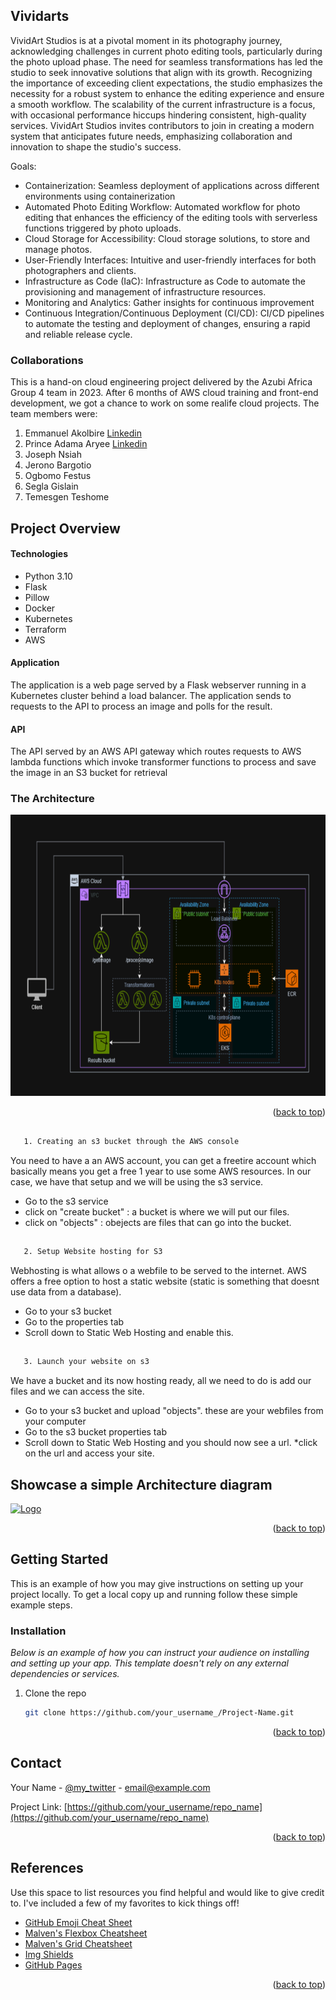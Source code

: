 <!-- Improved compatibility of back to top link: See: https://github.com/othneildrew/Best-README-Template/pull/73 -->
<a name="readme-top"></a>



<!-- ABOUT THE PROJECT -->
## Vividarts

VividArt Studios is at a pivotal moment in its photography journey, acknowledging challenges in current photo editing tools, particularly during the photo upload phase. The need for seamless transformations has led the studio to seek innovative solutions that align with its growth. Recognizing the importance of exceeding client expectations, the studio emphasizes the necessity for a robust system to enhance the editing experience and ensure a smooth workflow. The scalability of the current infrastructure is a focus, with occasional performance hiccups hindering consistent, high-quality services. VividArt Studios invites contributors to join in creating a modern system that anticipates future needs, emphasizing collaboration and innovation to shape the studio's success.

Goals:
- Containerization: Seamless deployment of applications across different environments using containerization
- Automated Photo Editing Workflow: Automated workflow for photo editing that enhances the efficiency of the editing tools with serverless functions triggered by photo uploads.
- Cloud Storage for Accessibility: Cloud storage solutions, to store and manage photos.
- User-Friendly Interfaces: Intuitive and user-friendly interfaces for both photographers and clients.
- Infrastructure as Code (IaC): Infrastructure as Code to automate the provisioning and management of infrastructure resources.
- Monitoring and Analytics: Gather insights for continuous improvement
- Continuous Integration/Continuous Deployment (CI/CD): CI/CD pipelines to automate the testing and deployment of changes, ensuring a rapid and reliable release cycle.

### Collaborations
This is a hand-on cloud engineering project delivered by the Azubi Africa Group 4 team in 2023. After 6 months of AWS cloud training and front-end development, we got a chance to work on some realife cloud projects. 
The team members were:
 1. Emmanuel Akolbire [Linkedin](https://www.linkedin.com/in/emmanuel-akolbire)
 2. Prince Adama Aryee [Linkedin](https://www.linkedin.com/in/prince-adama-aryee)
 3. Joseph Nsiah
 4. Jerono  Bargotio
 5. Ogbomo Festus
 6. Segla Gislain
 7. Temesgen Teshome

## Project Overview
#### Technologies
- Python 3.10
- Flask
- Pillow
- Docker
- Kubernetes
- Terraform
- AWS

#### Application
The application is a web page served by a Flask webserver running in a Kubernetes cluster behind a load balancer. The application sends to requests to the API to process an image and polls for the result.

#### API
The API served by an AWS API gateway which routes requests to AWS lambda functions which invoke transformer functions to process and save the image in an S3 bucket for retrieval

### The Architecture
<a href="https://github.com/Paryee/Vividarts">
    <img src="architecture.png" alt="Logo" width="auto" height="450">
</a>

<p align="right">(<a href="#readme-top">back to top</a>)</p>

##
```sh
   1. Creating an s3 bucket through the AWS console
```
You need to have a an AWS account, you can get a freetire account which basically means you get a free 1 year to use some AWS resources. In our case, we have that setup and we will be using the s3 service.
* Go to the s3 service
* click on "create bucket" :  a bucket is where we will put our files.
* click on "objects" : obejects are files that can go into the bucket.
##
```sh
   2. Setup Website hosting for S3
```
Webhosting is what allows o a webfile to be served to the internet. AWS offers a free option to host a static website (static is something that doesnt use data from a database).
* Go to your s3 bucket
* Go to the properties tab
* Scroll down to Static Web Hosting and enable this.
##
```sh
   3. Launch your website on s3
```
We have a bucket and its now hosting ready, all we need to do is add our files and we can access the site.
* Go to your s3 bucket and upload "objects". these are your webfiles from your computer
* Go to the s3 bucket properties tab
* Scroll down to Static Web Hosting and you should now see a url.
*click on the url and access your site.



## Showcase a simple Architecture diagram
<!-- setup a link to your images folder -->
<a href="[https://github.com/lawrencemuema/Cloud_project02](https://github.com/lawrencemuema/Cloud_project02/blob/main/images/fargate_arch.png)">
    <img src="images/fargate_arch.png" alt="Logo" width="auto" height="150">
</a>

<p align="right">(<a href="#readme-top">back to top</a>)</p>




<!-- GETTING STARTED -->
## Getting Started

This is an example of how you may give instructions on setting up your project locally.
To get a local copy up and running follow these simple example steps.


### Installation

_Below is an example of how you can instruct your audience on installing and setting up your app. This template doesn't rely on any external dependencies or services._

1. Clone the repo
   ```sh
   git clone https://github.com/your_username_/Project-Name.git
   ```

<p align="right">(<a href="#readme-top">back to top</a>)</p>



<!-- CONTACT -->
## Contact

Your Name - [@my_twitter](https://twitter.com/your_username) - email@example.com

Project Link: [https://github.com/your_username/repo_name](https://github.com/your_username/repo_name)

<p align="right">(<a href="#readme-top">back to top</a>)</p>



<!-- References -->
## References

Use this space to list resources you find helpful and would like to give credit to. I've included a few of my favorites to kick things off!

* [GitHub Emoji Cheat Sheet](https://www.webpagefx.com/tools/emoji-cheat-sheet)
* [Malven's Flexbox Cheatsheet](https://flexbox.malven.co/)
* [Malven's Grid Cheatsheet](https://grid.malven.co/)
* [Img Shields](https://shields.io)
* [GitHub Pages](https://pages.github.com)

<p align="right">(<a href="#readme-top">back to top</a>)</p>
